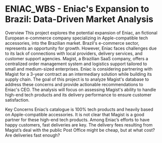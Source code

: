 # ENIAC_WBS - Eniac's Expansion to Brazil: Data-Driven Market Analysis

Overview
This project explores the potential expansion of Eniac, an fictional European e-commerce company specializing in Apple-compatible tech accessories, into the Brazilian market. Brazil's e-commerce sector, represents an opportunity for growth. However, Eniac faces challenges due to its lack of connections with local providers, delivery services, and customer support agencies.
Magist, a Brazilian SaaS company, offers a centralized order management system and logistics support tailored to small and medium-sized enterprises. Eniac is considering partnering with Magist for a 3-year contract as an intermediary solution while building its supply chain.
The goal of this project is to analyze Magist's database to address these concerns and provide actionable recommendations to Eniac's CEO. The analysis will focus on assessing Magist's ability to handle high-end tech products and its delivery performance to ensure customer satisfaction.

Key Concerns
Eniac’s catalogue is 100% tech products and heavily based on Apple-compatible accessories. It is not clear that Magist is a good partner for these high-end tech products.
Among Eniac’s efforts to have happy customers, fast deliveries are key. The delivery fees resulting from Magist’s deal with the public Post Office might be cheap, but at what cost? Are deliveries fast enough?
